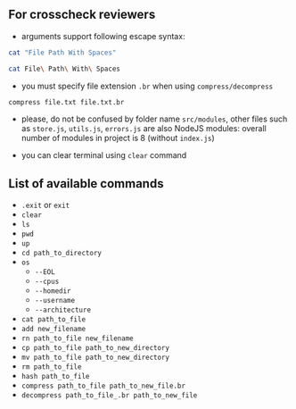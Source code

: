 ## For crosscheck reviewers

- arguments support following escape syntax:

```bash
cat "File Path With Spaces"
```

```bash
cat File\ Path\ With\ Spaces
```

- you must specify file extension `.br` when using `compress/decompress`

```bash
compress file.txt file.txt.br
```

- please, do not be confused by folder name `src/modules`, other files such as `store.js`, `utils.js`, `errors.js` are also NodeJS modules: overall number of modules in project is 8 (without `index.js`)

- you can clear terminal using `clear` command

## List of available commands

- `.exit` or `exit`
- `clear`
- `ls`
- `pwd`
- `up`
- `cd path_to_directory`
- `os`
  - `--EOL`
  - `--cpus`
  - `--homedir`
  - `--username`
  - `--architecture`
- `cat path_to_file`
- `add new_filename`
- `rn path_to_file new_filename`
- `cp path_to_file path_to_new_directory`
- `mv path_to_file path_to_new_directory`
- `rm path_to_file`
- `hash path_to_file`
- `compress path_to_file path_to_new_file.br`
- `decompress path_to_file_.br path_to_new_file`
